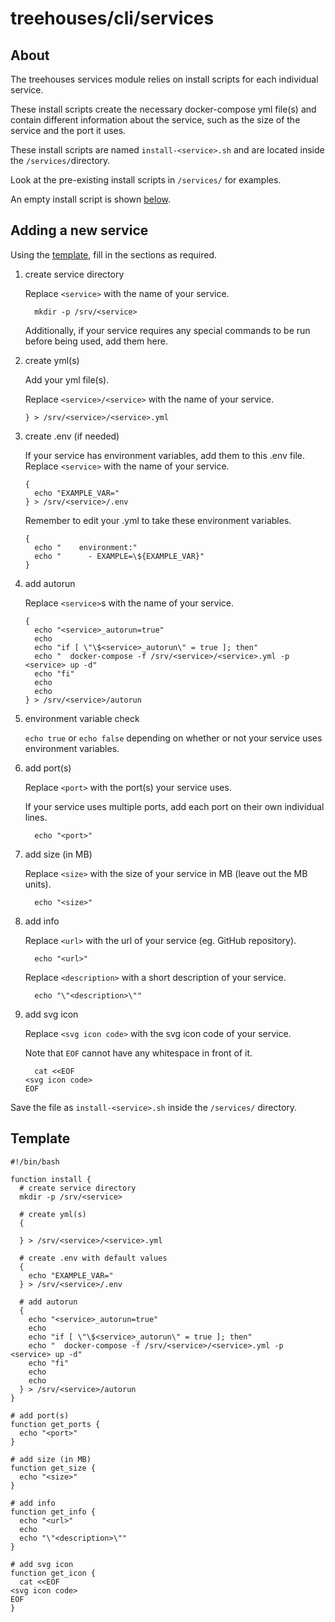 # treehouses/cli/services

## About
The treehouses services module relies on install scripts for each individual service.

These install scripts create the necessary docker-compose yml file(s) and contain different information about the service, such as the size of the service and the port it uses.

These install scripts are named `install-<service>.sh` and are located inside the `/services/`directory.

Look at the pre-existing install scripts in `/services/` for examples.

An empty install script is shown [below](#Template).

## Adding a new service
Using the [template](#Template), fill in the sections as required.

1. create service directory

   Replace `<service>` with the name of your service.
   ```
     mkdir -p /srv/<service>
   ```

   Additionally, if your service requires any special commands to be run before being used, add them here.

1. create yml(s)

   Add your yml file(s).

   Replace `<service>/<service>` with the name of your service.
   ```
   } > /srv/<service>/<service>.yml
   ```

1. create .env (if needed)

   If your service has environment variables, add them to this .env file.
   Replace `<service>` with the name of your service.
   ```
   {
     echo "EXAMPLE_VAR="
   } > /srv/<service>/.env
   ```

   Remember to edit your .yml to take these environment variables.
   ```
   {
     echo "    environment:"
     echo "      - EXAMPLE=\${EXAMPLE_VAR}"
   }
   ```

1. add autorun

   Replace `<service>`s with the name of your service.
   ```
   {
     echo "<service>_autorun=true"
     echo
     echo "if [ \"\$<service>_autorun\" = true ]; then"
     echo "  docker-compose -f /srv/<service>/<service>.yml -p <service> up -d"
     echo "fi"
     echo
     echo
   } > /srv/<service>/autorun
   ```

1. environment variable check

   `echo true` or `echo false` depending on whether or not your service uses environment variables.

1. add port(s)

   Replace `<port>` with the port(s) your service uses.
   
   If your service uses multiple ports, add each port on their own individual lines.
   ```
     echo "<port>"
   ```

1. add size (in MB)

   Replace `<size>` with the size of your service in MB (leave out the MB units).
   ```
     echo "<size>"
   ```

1. add info

   Replace `<url>` with the url of your service (eg. GitHub repository).
   ```
     echo "<url>"
   ```

   Replace `<description>` with a short description of your service.
   ```
     echo "\"<description>\""
   ```

1. add svg icon

   Replace `<svg icon code>` with the svg icon code of your service.

   Note that `EOF` cannot have any whitespace in front of it.
   ```
     cat <<EOF
   <svg icon code>
   EOF
   ```

Save the file as `install-<service>.sh` inside the `/services/` directory.

## Template
```
#!/bin/bash

function install {
  # create service directory
  mkdir -p /srv/<service>

  # create yml(s)
  {

  } > /srv/<service>/<service>.yml

  # create .env with default values
  {
    echo "EXAMPLE_VAR="
  } > /srv/<service>/.env

  # add autorun
  {
    echo "<service>_autorun=true"
    echo
    echo "if [ \"\$<service>_autorun\" = true ]; then"
    echo "  docker-compose -f /srv/<service>/<service>.yml -p <service> up -d"
    echo "fi"
    echo
    echo
  } > /srv/<service>/autorun
}

# add port(s)
function get_ports {
  echo "<port>"
}

# add size (in MB)
function get_size {
  echo "<size>"
}

# add info
function get_info {
  echo "<url>"
  echo
  echo "\"<description>\""
}

# add svg icon
function get_icon {
  cat <<EOF
<svg icon code>
EOF
}
```
